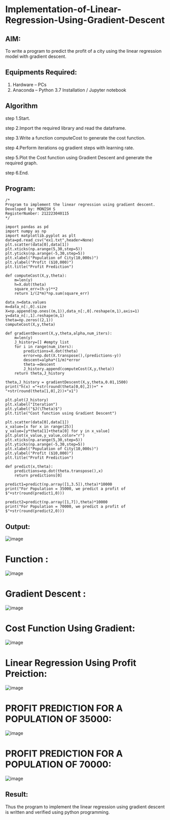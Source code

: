 # Implementation-of-Linear-Regression-Using-Gradient-Descent

## AIM:
To write a program to predict the profit of a city using the linear regression model with gradient descent.

## Equipments Required:
1. Hardware – PCs
2. Anaconda – Python 3.7 Installation / Jupyter notebook

## Algorithm
step 1.Start.

step 2.Import the required library and read the dataframe.

step 3.Write a function computeCost to generate the cost function.

step 4.Perform iterations og gradient steps with learning rate.

step 5.Plot the Cost function using Gradient Descent and generate the required graph.

step 6.End.

## Program:
```
/*
Program to implement the linear regression using gradient descent.
Developed by: MONISH S
RegisterNumber: 212223040115 
*/
```
```
import pandas as pd
import numpy as np
import matplotlib.pyplot as plt
data=pd.read_csv("ex1.txt",header=None)
plt.scatter(data[0],data[1])
plt.xticks(np.arange(5,30,step=5))
plt.yticks(np.arange(-5,30,step=5))
plt.xlabel("Population of City(10,000s)")
plt.ylabel("Profit ($10,000)")
plt.title("Profit Prediction")

def computeCost(X,y,theta):
    m=len(y) 
    h=X.dot(theta) 
    square_err=(h-y)**2
    return 1/(2*m)*np.sum(square_err) 

data_n=data.values
m=data_n[:,0].size
X=np.append(np.ones((m,1)),data_n[:,0].reshape(m,1),axis=1)
y=data_n[:,1].reshape(m,1)
theta=np.zeros((2,1))
computeCost(X,y,theta) 

def gradientDescent(X,y,theta,alpha,num_iters):
    m=len(y)
    J_history=[] #empty list
    for i in range(num_iters):
        predictions=X.dot(theta)
        error=np.dot(X.transpose(),(predictions-y))
        descent=alpha*(1/m)*error
        theta-=descent
        J_history.append(computeCost(X,y,theta))
    return theta,J_history

theta,J_history = gradientDescent(X,y,theta,0.01,1500)
print("h(x) ="+str(round(theta[0,0],2))+" + "+str(round(theta[1,0],2))+"x1")

plt.plot(J_history)
plt.xlabel("Iteration")
plt.ylabel("$J(\Theta)$")
plt.title("Cost function using Gradient Descent")

plt.scatter(data[0],data[1])
x_value=[x for x in range(25)]
y_value=[y*theta[1]+theta[0] for y in x_value]
plt.plot(x_value,y_value,color="r")
plt.xticks(np.arange(5,30,step=5))
plt.yticks(np.arange(-5,30,step=5))
plt.xlabel("Population of City(10,000s)")
plt.ylabel("Profit ($10,000)")
plt.title("Profit Prediction")

def predict(x,theta):
    predictions=np.dot(theta.transpose(),x)
    return predictions[0]

predict1=predict(np.array([1,3.5]),theta)*10000
print("For Population = 35000, we predict a profit of $"+str(round(predict1,0)))

predict2=predict(np.array([1,7]),theta)*10000
print("For Population = 70000, we predict a profit of $"+str(round(predict2,0)))
```
## Output:
![image](https://github.com/user-attachments/assets/80db1498-e554-4416-b71b-46dd634d3b9e)
# Function :
![image](https://github.com/user-attachments/assets/2a1fd2d2-3a15-42f9-8091-be1f3a2433db)
# Gradient Descent :
![image](https://github.com/user-attachments/assets/88901fcf-5262-48e7-94d9-1c3bcd71c811)
# Cost Function Using Gradient:
![image](https://github.com/user-attachments/assets/dbfc1346-5c7a-4c78-8263-6c8889cfa6a3)
# Linear Regression Using Profit Preiction:
![image](https://github.com/user-attachments/assets/3255ba21-2308-4657-8e9c-617f8b1721d0)
# PROFIT PREDICTION FOR A POPULATION OF 35000:
![image](https://github.com/user-attachments/assets/76683465-a922-4967-8979-c91e5c1847f8)
# PROFIT PREDICTION FOR A POPULATION OF 70000:
![image](https://github.com/user-attachments/assets/34085782-aecb-45dd-90a9-e5b1216300bd)
## Result:
Thus the program to implement the linear regression using gradient descent is written and verified using python programming.
